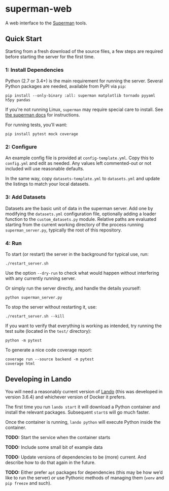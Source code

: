 # superman-web

A web interface to the [Superman](https://github.com/all-umass/superman) tools.


## Quick Start

Starting from a fresh download of the source files,
a few steps are required before starting the server for the first time.

### 1: Install Dependencies

Python (2.7 or 3.4+) is the main requirement for running the server.
Several Python packages are needed, available from PyPI via `pip`:

    pip install --only-binary :all: superman matplotlib tornado pyyaml h5py pandas

If you're not running Linux, `superman` may require special care to install.
See [the superman docs](https://github.com/all-umass/superman#installation) for instructions.

For running tests, you'll want:

    pip install pytest mock coverage


### 2: Configure

An example config file is provided at `config-template.yml`.
Copy this to `config.yml` and edit as needed.
Any values left commented-out or not included will use reasonable defaults.

In the same way, copy `datasets-template.yml` to `datasets.yml`
and update the listings to match your local datasets.


### 3: Add Datasets

Datasets are the basic unit of data in the superman server.
Add one by modifying the `datasets.yml` configuration file,
optionally adding a loader function to the `custom_datasets.py` module.
Relative paths are evaluated starting from the current working directory
of the process running `superman_server.py`,
typically the root of this repository.


### 4: Run

To start (or restart) the server in the background for typical use, run:

    ./restart_server.sh

Use the option `--dry-run` to check what would happen without interfering
with any currently running server.

Or simply run the server directly, and handle the details yourself:

    python superman_server.py

To stop the server without restarting it, use:

    ./restart_server.sh --kill

If you want to verify that everything is working as intended,
try running the test suite (located in the `test/` directory):

    python -m pytest

To generate a nice code coverage report:

    coverage run --source backend -m pytest
    coverage html



## Developing in Lando

You will need a reasonably current version of [Lando](https://lando.dev/) (this was developed in version 3.6.4) and whichever version of Docker it prefers.

The first time you run `lando start` it will download a Python container and install the relevant packages. Subsequent `start`s will go much faster.

Once the container is running, `lando python` will execute Python inside the container. 

**TODO:** Start the service when the container starts

**TODO:** Include some small bit of example data

**TODO:** Update versions of dependencies to be (more) current. And describe how to do that again in the future.

**TODO:** Either prefer `apt` packages for dependencies (this may be how we’d like to run the server) _or_ use Pythonic methods of managing them (`venv` and `pip freeze` and such).
